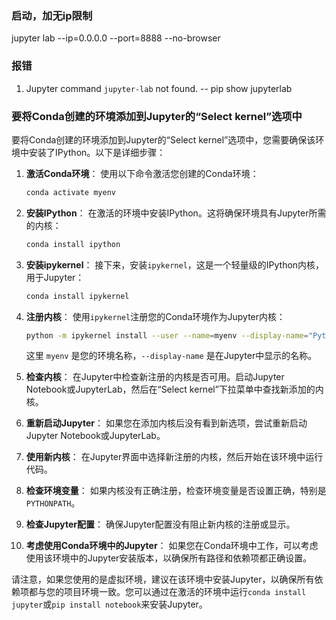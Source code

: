 
### 启动，加无ip限制
jupyter lab --ip=0.0.0.0 --port=8888 --no-browser

### 报错
1. Jupyter command `jupyter-lab` not found. -- pip show jupyterlab



### 要将Conda创建的环境添加到Jupyter的“Select kernel”选项中
要将Conda创建的环境添加到Jupyter的“Select kernel”选项中，您需要确保该环境中安装了IPython。以下是详细步骤：

1. **激活Conda环境**：
   使用以下命令激活您创建的Conda环境：
   ```bash
   conda activate myenv
   ```

2. **安装IPython**：
   在激活的环境中安装IPython。这将确保环境具有Jupyter所需的内核：
   ```bash
   conda install ipython
   ```

3. **安装ipykernel**：
   接下来，安装`ipykernel`，这是一个轻量级的IPython内核，用于Jupyter：
   ```bash
   conda install ipykernel
   ```

4. **注册内核**：
   使用`ipykernel`注册您的Conda环境作为Jupyter内核：
   ```bash
   python -m ipykernel install --user --name=myenv --display-name="Python (myenv)"
   ```
   这里 `myenv` 是您的环境名称，`--display-name` 是在Jupyter中显示的名称。

5. **检查内核**：
   在Jupyter中检查新注册的内核是否可用。启动Jupyter Notebook或JupyterLab，然后在“Select kernel”下拉菜单中查找新添加的内核。

6. **重新启动Jupyter**：
   如果您在添加内核后没有看到新选项，尝试重新启动Jupyter Notebook或JupyterLab。

7. **使用新内核**：
   在Jupyter界面中选择新注册的内核，然后开始在该环境中运行代码。

8. **检查环境变量**：
   如果内核没有正确注册，检查环境变量是否设置正确，特别是`PYTHONPATH`。

9. **检查Jupyter配置**：
   确保Jupyter配置没有阻止新内核的注册或显示。

10. **考虑使用Conda环境中的Jupyter**：
    如果您在Conda环境中工作，可以考虑使用该环境中的Jupyter安装版本，以确保所有路径和依赖项都正确设置。

请注意，如果您使用的是虚拟环境，建议在该环境中安装Jupyter，以确保所有依赖项都与您的项目环境一致。您可以通过在激活的环境中运行`conda install jupyter`或`pip install notebook`来安装Jupyter。
